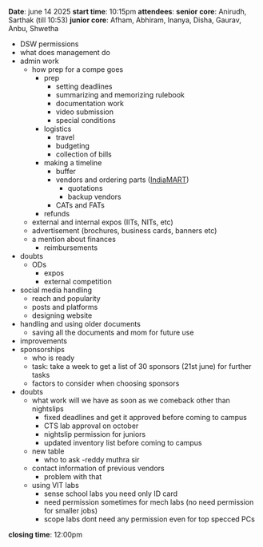 **Date**: june 14 2025
**start time**: 10:15pm
**attendees**:
	**senior core**: Anirudh, Sarthak (till 10:53)
	**junior core**: Afham, Abhiram, Inanya, Disha, Gaurav, Anbu, Shwetha


- DSW permissions
- what does management do
- admin work
	- how prep for a compe goes
		- prep
			- setting deadlines
			- summarizing and memorizing rulebook
			- documentation work
			- video submission
			- special conditions
		- logistics
			- travel
			- budgeting
			- collection of bills
		- making a timeline
			- buffer
			- vendors and ordering parts ([IndiaMART](https://www.indiamart.com/))
				- quotations
				- backup vendors
			- CATs and FATs
		- refunds
	- external and internal expos (IITs, NITs, etc)
	- advertisement (brochures, business cards, banners etc)
	- a mention about finances
		- reimbursements
- doubts
	- ODs
		- expos
		- external competition
- social media handling
	- reach and popularity
	- posts and platforms
	- designing website
- handling and using older documents
	- saving all the documents and mom for future use
- improvements
- sponsorships
	- who is ready
	- task: take a week to get a list of 30 sponsors (21st june) for further tasks
	- factors to consider when choosing sponsors
- doubts
	- what work will we have as soon as we comeback other than nightslips
		- fixed deadlines and get it approved before coming to campus
		- CTS lab approval on october
		- nightslip permission for juniors
		- updated inventory list before coming to campus
	- new table
		- who to ask -reddy muthra sir
	- contact information of previous vendors
		- problem with that
	- using VIT labs
		- sense school labs you need only ID card
		- need permission sometimes for mech labs (no need permission for smaller jobs)
		- scope labs dont need any permission even for top specced PCs

**closing time**: 12:00pm